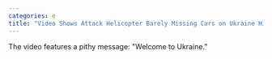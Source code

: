 ```yaml
---
categories: e
title: "Video Shows Attack Helicopter Barely Missing Cars on Ukraine Highway"
---
```

The video features a pithy message: "Welcome to Ukraine."